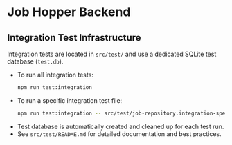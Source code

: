 # Job Hopper Backend

## Integration Test Infrastructure

Integration tests are located in `src/test/` and use a dedicated SQLite test database (`test.db`).

- To run all integration tests:
  ```bash
  npm run test:integration
  ```
- To run a specific integration test file:
  ```bash
  npm run test:integration -- src/test/job-repository.integration-spec.ts
  ```
- Test database is automatically created and cleaned up for each test run.
- See `src/test/README.md` for detailed documentation and best practices. 